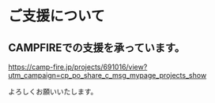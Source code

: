 # ご支援について
## CAMPFIREでの支援を承っています。

https://camp-fire.jp/projects/691016/view?utm_campaign=cp_po_share_c_msg_mypage_projects_show

よろしくお願いいたします。